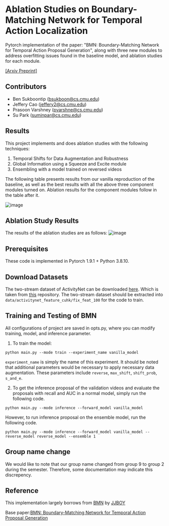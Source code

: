 # Ablation Studies on Boundary-Matching Network for Temporal Action Localization

Pytorch implementation of the paper: "BMN: Boundary-Matching Network for Temporal Action Proposal Generation", along with three new modules to address overfitting issues found in the baseline model, and ablation studies for each module.

[[Arxiv Preprint]](https://arxiv.org/abs/1907.09702)

## Contributors
- Ben Sukboontip (bsukboon@cs.cmu.edu)
- Jeffery Cao (jeffery2@cs.cmu.edu)
- Prasoon Varshney (pvarshne@cs.cmu.edu)
- Su Park (suminpar@cs.cmu.edu)

## Results
This project implements and does ablation studies with the following techniques: 
1. Temporal Shifts for Data Augmentation and Robustness
2. Global Information using a Squeeze and Excite module
3. Ensembling with a model trained on reversed videos

The following table presents results from our vanilla reproduction of the baseline, as well as the best results with all the above three component modules turned on. Ablation results for the component modules follow in the table after it.

<!-- 
| AN     | BMN Results  | Baseline Reproduction   | Improvements over Baseline   |
| ------ | ------ 		| ------ 		| ------ 		|
| AR@1   | 33.6%  		| 33.5%  		| 33.4%  		|
| AR@5   | 49.9%  		| 48.0%  		| 49.8%  		|
| AR@10  | 57.1%  		| 55.1%  		| 57.3%  		|
| AR@100 | 75.5%  		| 75.1%  		| 75.4%  		|
| AUC    | 67.5%   	| 66.6%  		| 67.5%    | -->
![image](https://user-images.githubusercontent.com/94396277/146657631-27a9a62d-618f-4002-af03-fbc2e0b93b78.png)

## Ablation Study Results
The results of the ablation studies are as follows: 
![image](https://user-images.githubusercontent.com/94396277/146657535-9434138a-92e5-4532-b372-4eaf22b976e7.png)

## Prerequisites

These code is implemented in Pytorch 1.9.1 + Python 3.8.10. 


## Download Datasets

The two-stream dataset of ActivityNet can be downloaded
 [here](https://paddlemodels.bj.bcebos.com/video_detection/bmn_feat.tar.gz). Which is taken from [this](https://github.com/PaddlePaddle/PaddleVideo/blob/develop/docs/en/dataset/ActivityNet.md) repository. The two-stream dataset should be extracted into `data/activitynet_feature_cuhk/fix_feat_100` for the code to train.

## Training and Testing  of BMN

All configurations of project are saved in opts.py, where you can modify training, model, and inference parameter.

1. To train the model:
```
python main.py --mode train --experiment_name vanilla_model
```
`experiment_name` is simply the name of this experiment. It should be noted that additional parameters would be necessary to apply necessary data augmentation. These parameters include `reverse`, `max_shift`, `shift_prob`, `s_and_e`.

2. To get the inference proposal of the validation videos and evaluate the proposals with recall and AUC in a normal model, simply run the following code.

```
python main.py --mode inference --forward_model vanilla_model
```

However, to run inference proposal on the ensemble model, run the following code.

```
python main.py --mode inference --forward_model vanilla_model --reverse_model reverse_model --ensemble 1
```

## Group name change
We would like to note that our group name changed from group 9 to group 2 during the semester. Therefore, some documentation may indicate this discrepency.

## Reference

This implementation largely borrows from [BMN](https://github.com/JJBOY/BMN-Boundary-Matching-Network) by [JJBOY](https://github.com/JJBOY)

Base paper:[BMN: Boundary-Matching Network for Temporal Action Proposal Generation](https://arxiv.org/abs/1907.09702)


